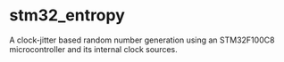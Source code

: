 stm32_entropy
=============

A clock-jitter based random number generation using an STM32F100C8 microcontroller and its internal clock sources. 
